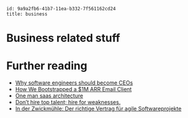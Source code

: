 ```
id: 9a9a2fb6-41b7-11ea-b332-7f561162cd24
title: business 
```

# Business related stuff

# Further reading

* [Why software engineers should become CEOs][1]
* [How We Bootstrapped a $1M ARR Email Client][2]
* [One man saas architecture][3]
* [Don’t hire top talent; hire for weaknesses.][4]
* [In der Zwickmühle: Der richtige Vertrag für agile Softwareprojekte][5]


[1]: https://www.tlt21.com/why-software-engineers-should-become-ceos/
[2]: https://missiveapp.com/blog/how-we-built-1m-arr-email-client
[3]: https://anthonynsimon.com/blog/one-man-saas-architecture/
[4]: https://benjiweber.co.uk/blog/2021/04/10/dont-hire-top-talent-hire-for-weaknesses/
[5]: https://www.heise.de/news/In-der-Zwickmuehle-Der-richtige-Vertrag-fuer-agile-Softwareprojekte-6058394.html
